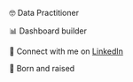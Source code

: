 🤓 Data Practitioner

📊 Dashboard builder

🤝 Connect with me on [LinkedIn](https://www.linkedin.com/in/r-a-hayes/)

🌁 Born and raised
